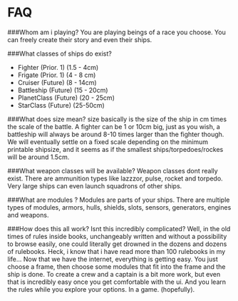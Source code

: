 # FAQ


###Whom am i playing?
  You are playing beings of a race you choose. You can freely create their story and even their ships.


###What classes of ships do exist?
  
  - Fighter (Prior. 1) (1.5 - 4cm)
  - Frigate (Prior. 1) (4 - 8 cm)
  - Cruiser (Future) (8 - 14cm)
  - Battleship (Future) (15 - 20cm)
  - PlanetClass (Future) (20 - 25cm)
  - StarClass (Future) (25-50cm)


###What does size mean?
  size basically is the size of the ship in cm times the scale of the battle.
  A fighter can be 1 or 10cm big, just as you wish, 
  a battleship will always be around 8-10 times larger than the fighter though.
  We will eventually settle on a fixed scale depending on the minimum printable shipsize,
  and it seems as if the smallest ships/torpedoes/rockes will be around 1.5cm.
          

###What weapon classes will be available? 
  Weapon classes dont really exist.
  There are ammunition types like lazzzor, pulse, rocket and torpedo.
  Very large ships can even launch squadrons of other ships.


###What are modules ?
  Modules are parts of your ships. There are multiple types of modules,
  armors, hulls, shields, slots, sensors, generators, engines and weapons.



###How does this all work? Isnt this incredibly complicated?
  Well, in the old times of rules inside books, unchangeably written 
  and without a possibility to browse easily,
  one could literally get drowned in the dozens and dozens of rulebooks. 
  Heck, i know that i have read more than 100 rulebooks in my life...
  Now that we have the internet, everything is getting easy. 
  You just choose a frame, then choose some modules that fit 
  into the frame and the ship is done.
  To create a crew and a captain is a bit more work, 
  but even that is incredibly easy once you get comfortable with the ui.
  And you learn the rules while you explore your options.
  In a game. (hopefully).
